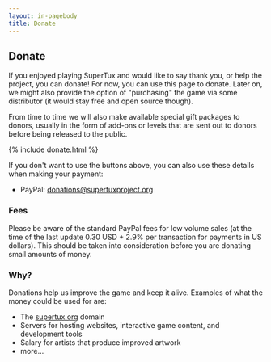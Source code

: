 ```yaml
---
layout: in-pagebody
title: Donate
---
```


## Donate

If you enjoyed playing SuperTux and would like to say thank you, or help the
project, you can donate! For now, you can use this page to donate. Later on, we
might also provide the option of "purchasing" the game via some distributor (it
would stay free and open source though).

From time to time we will also make available special gift packages to donors,
usually in the form of add-ons or levels that are sent out to donors before
being released to the public.

{% include donate.html %}

If you don't want to use the buttons above, you can also use these details when
making your payment:

- PayPal: donations@supertuxproject.org

### Fees

Please be aware of the standard PayPal fees for low volume sales (at the time of
the last update 0.30 USD + 2.9% per transaction for payments in US dollars).
This should be taken into consideration before you are donating small amounts of
money.

### Why?

Donations help us improve the game and keep it alive. Examples of what the money
could be used for are:

- The [supertux.org](https://supertux.org/) domain
- Servers for hosting websites, interactive game content, and development tools
- Salary for artists that produce improved artwork
- more…
